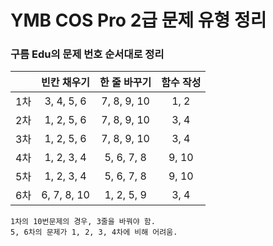 # **YMB COS Pro 2급 문제 유형 정리**


### 구름 Edu의 문제 번호 순서대로 정리  
  
   
  
||빈칸 채우기|한 줄 바꾸기|함수 작성|  
|:----:|:----:|:----:|:----:|  
|1차|3, 4, 5, 6|7, 8, 9, 10|1, 2|  
|2차|1, 2, 5, 6|7, 8, 9, 10|3, 4|
|3차|1, 2, 5, 6|7, 8, 9, 10|3, 4|
|4차|1, 2, 3, 4|5, 6, 7, 8|9, 10|
|5차|1, 2, 3, 4|5, 6, 7, 8|9, 10|
|6차|6, 7, 8, 10|1, 2, 5, 9|3, 4|


```
1차의 10번문제의 경우, 3줄을 바꿔야 함.
5, 6차의 문제가 1, 2, 3, 4차에 비해 어려움.
```